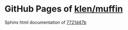 GitHub Pages of [klen/muffin](https://github.com/klen/muffin.git)
===
Sphinx html documentation of [7721d47b](https://github.com/klen/muffin/tree/7721d47be04a400659a44be25ff1e1642af5608b)
